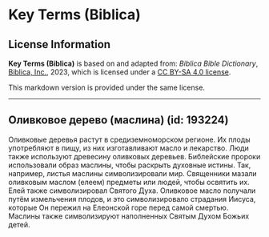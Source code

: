 # Key Terms (Biblica)

## License Information

**Key Terms (Biblica)** is based on and adapted from: _Biblica Bible Dictionary_, [Biblica, Inc.](https://www.biblica.com/), 2023, which is licensed under a [CC BY-SA 4.0 license](https://creativecommons.org/licenses/by-sa/4.0/legalcode.en).

This markdown version is provided under the same license.



--------------------------------

## Оливковое дерево (маслина) (id: 193224)

Оливковые деревья растут в средиземноморском регионе. Их плоды употребляют в пищу, из них изготавливают масло и лекарство. Люди также используют древесину оливковых деревьев. Библейские пророки использовали образ маслины, чтобы раскрыть духовные истины. Так, например, листья маслины символизировали мир. Священники мазали оливковым маслом (елеем) предметы или людей, чтобы освятить их. Елей также символизировал Святого Духа. Оливковое масло получали путём измельчения плодов, и это символизировало страдания Иисуса, которые Он пережил на Елеонской горе перед самой смертью. Маслины также символизируют наполненных Святым Духом Божьих детей. 


